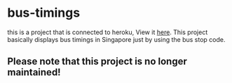 # bus-timings
this is a project that is connected to heroku, View it [here](https://bustimingbyskrurai.herokuapp.com). This project basically displays bus timings in Singapore just by using the bus stop code.

## Please note that this project is no longer maintained!
